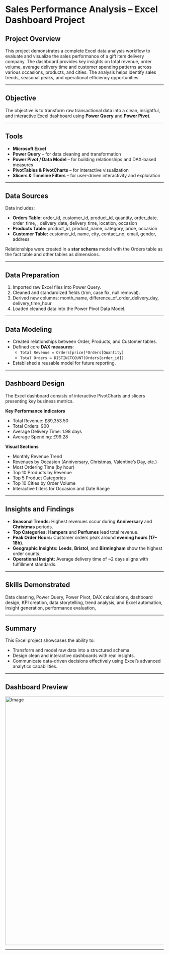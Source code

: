 # Sales Performance Analysis – Excel Dashboard Project

## Project Overview
This project demonstrates a complete Excel data analysis workflow to evaluate and visualize the sales performance of a gift item delivery company. The dashboard provides key insights on total revenue, order volume, average delivery time and customer spending patterns across various occasions, products, and cities. The analysis helps identify sales trends, seasonal peaks, and operational efficiency opportunities.

---

## Objective
The objective is to transform raw transactional data into a clean, insightful, and interactive Excel dashboard using **Power Query** and **Power Pivot**.  

---

## Tools
- **Microsoft Excel**
- **Power Query** – for data cleaning and transformation  
- **Power Pivot / Data Model** – for building relationships and DAX-based measures  
- **PivotTables & PivotCharts** – for interactive visualization  
- **Slicers & Timeline Filters** – for user-driven interactivity and exploration

---

## Data Sources
Data includes:
- **Orders Table:** order_id, customer_id, product_id, quantity, order_date, order_time, , delivery_date, delivery_time, location, occasion 
- **Products Table:** product_id, product_name, category, price, occasion  
- **Customer Table:** customer_id, name, city, contact_no, email, gender, address  

Relationships were created in a **star schema** model with the Orders table as the fact table and other tables as dimensions.

---

## Data Preparation
1. Imported raw Excel files into Power Query.  
2. Cleaned and standardized fields (trim, case fix, null removal).  
3. Derived new columns: month_name, difference_of_order_delivery_day, delivery_time_hour
4. Loaded cleaned data into the Power Pivot Data Model.

---

## Data Modeling
- Created relationships between Order, Products, and Customer tables.  
- Defined core **DAX measures**:
  - `Total Revenue = Orders[price]*Orders[Quantity]`
  - `Total Orders = DISTINCTCOUNT(Orders[order_id])`
- Established a reusable model for future reporting.

---

## Dashboard Design
The Excel dashboard consists of interactive PivotCharts and slicers presenting key business metrics.

**Key Performance Indicators**
- Total Revenue: £89,353.50  
- Total Orders: 900  
- Average Delivery Time: 1.98 days  
- Average Spending: £99.28  

**Visual Sections**
- Monthly Revenue Trend  
- Revenues by Occasion (Anniversary, Christmas, Valentine’s Day, etc.)  
- Most Ordering Time (by hour)  
- Top 10 Products by Revenue  
- Top 5 Product Categories  
- Top 10 Cities by Order Volume  
- Interactive filters for Occasion and Date Range  

---

## Insights and Findings
- **Seasonal Trends:** Highest revenues occur during **Anniversary** and **Christmas** periods.  
- **Top Categories:** **Hampers** and **Perfumes** lead total revenue.  
- **Peak Order Hours:** Customer orders peak around **evening hours (17–18h)**.  
- **Geographic Insights:** **Leeds**, **Bristol**, and **Birmingham** show the highest order counts.  
- **Operational Insight:** Average delivery time of ~2 days aligns with fulfillment standards.

---

## Skills Demonstrated

Data cleaning, Power Query, Power Pivot, DAX calculations, dashboard design, KPI creation, data storytelling, trend analysis, and Excel automation, Insight generation, performance evaluation,


---

## Summary
This Excel project showcases the ability to:
- Transform and model raw data into a structured schema.  
- Design clean and interactive dashboards with real insights.  
- Communicate data-driven decisions effectively using Excel’s advanced analytics capabilities.

---

## Dashboard Preview
<img width="1852" height="788" alt="Image" src="https://github.com/user-attachments/assets/f4ee67f8-7dd2-4a2f-a578-a44916bcf79b" />

---
